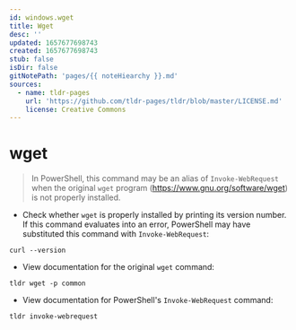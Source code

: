 ```yaml
---
id: windows.wget
title: Wget
desc: ''
updated: 1657677698743
created: 1657677698743
stub: false
isDir: false
gitNotePath: 'pages/{{ noteHiearchy }}.md'
sources:
  - name: tldr-pages
    url: 'https://github.com/tldr-pages/tldr/blob/master/LICENSE.md'
    license: Creative Commons
---
```

# wget

> In PowerShell, this command may be an alias of `Invoke-WebRequest` when the original `wget` program (<https://www.gnu.org/software/wget>) is not properly installed.

- Check whether `wget` is properly installed by printing its version number. If this command evaluates into an error, PowerShell may have substituted this command with `Invoke-WebRequest`:

`curl --version`

- View documentation for the original `wget` command:

`tldr wget -p common`

- View documentation for PowerShell's `Invoke-WebRequest` command:

`tldr invoke-webrequest`

